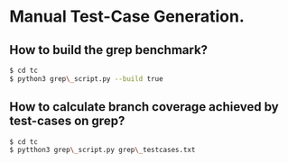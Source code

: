 # Manual Test-Case Generation.

## How to build the grep benchmark?
```bash
$ cd tc 
$ python3 grep\_script.py --build true
```

## How to calculate branch coverage achieved by test-cases on grep?
``` bash
$ cd tc
$ pytthon3 grep\_script.py grep\_testcases.txt
```
